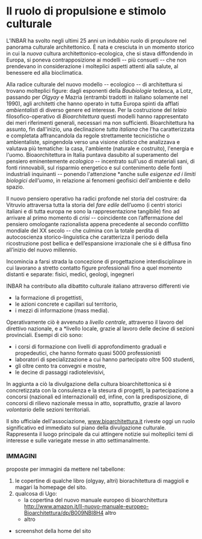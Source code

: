 # Il ruolo di propulsione e stimolo culturale 

L’INBAR ha svolto negli ultimi 25 anni un indubbio ruolo di propulsore nel panorama culturale architettonico. È nata e cresciuta in un momento storico in cui la _nuova_ cultura architettonico-ecologica, che si stava diffondendo in Europa, si poneva contrapposizione ai modelli -- più consueti -- che non prendevano in considerazione i molteplici aspetti attenti alla salute, al benessere ed alla bioclimatica.

Alla radice culturale del nuovo modello -- ecologico -- di architettura si trovano molteplici figure: dagli esponenti della _Baubiologie_ tedesca, a Lotz, passando per _Olgyay_ e Mazria (entrambi tradotti in italiano solamente nel 1990), agli architetti che hanno operato in tutta Europa spinti da afflati _ambientalisti_ di diverso genere ed interesse. Per la costruzione del _telaio_ filosofico-operativo di _Bioarchitettura_ questi modelli hanno rappresentato dei meri riferimenti generali, necessari ma non sufficienti. Bioarchitettura ha assunto, fin dall'inizio, una declinazione _tutta italiana_ che l'ha caratterizzata e completata affrancandola da regole strettamente tecnicistiche o ambientaliste, spingendola verso una visione _olistica_ che analizzava e valutava più tematiche: la casa, l'ambiente (naturale e costruito), l'energia e l'uomo. Bioaorchitettura in Italia puntava dasubito al superamento del pensiero eminentemente *ecologico* -- incentrato sull'uso di materiali sani, di fonti rinnovabili, sul risparmio energetico e sul contenimento delle fonti industriali inquinanti -- ponendo l'attenzione *anche sulle *esigenze ed i limiti biologici dell'uomo*, in relazione ai fenomeni geofisici dell'ambiente e dello spazio. 

Il nuovo pensiero operativo ha radici profonde nel storia del costruire: da Vitruvio attraversa tutta la storia del _fare edile_ dell’uomo (i centri storici italiani e di tutta europa ne sono la rappresentazione tangibile) fino ad arrivare al primo momento di _crisi_ -- coincidente con l’affermazione del pensiero omologante razionalista appena precedente al secondo conflitto mondiale del XX secolo -- che culmina con la totale perdita di autocoscienza storico-linguistica che caratterizza il periodo della ricostruzione post bellica e dell’espansione irrazionale che si è diffusa fino all’inizio del nuovo millennio.

Incomincia a farsi strada la concezione di progettazione interdisciplinare in cui lavorano a stretto contatto figure professionali fino a quel momento distanti e separate: fisici, medici, geologi, ingegneri 

INBAR ha contributo alla dibattito culturale italiano attraverso differenti vie 

- la formazione di progettisti,
- le azioni concrete e capillari sul territorio,
- i mezzi di informazione (mass media).

Operativamente ciò è avvenuto a *livello centrale*, attraverso il lavoro del direttivo nazionale, e a *livello locale, grazie al lavoro delle decine di sezioni provinciali. Esempi di ciò sono:

- i corsi di formazione con livelli di approfondimento graduali e propedeutici, che hanno formato quasi 5000 professionisti
- laboratori di specializzazione a cui hanno partecipato oltre 500 studenti,
- gli oltre cento tra convegni e mostre,
- le decine di passaggi radiotelevisivi,

In aggiunta a ciò la divulgazione della cultura bioarchitettonica si è concretizzata con la consulenza e la stesura di progetti, la partecipazione a concorsi (nazionali ed internazionali) ed, infine, con la predisposizione, di concorsi di rilievo nazionale messa in atto, soprattutto, grazie al lavoro _volontario_ delle sezioni territoriali.

Il sito ufficiale dell'associazione, www.bioarchitettura.it riveste oggi un ruolo significativo ed immediato sul piano della divulgazione culturale. Rappresenta il luogo principale da cui attingere notizie sui molteplici temi di interesse e sulle variegate messe in atto settimanalmente. 


### IMMAGINI

proposte per immagini da mettere nel tabellone:

1. le copertine di qualche libro (olgyay, altri) biorachitettura di maggioli e magari la homepage del sito.
2. qualcosa di Ugo: 
	- la copertina del nuovo manuale europeo di bioarchitettura  http://www.amazon.it/Il-nuovo-manuale-europeo-Bioarchitettura/dp/B009NBI8H4	altro
	-  altro
- screenshot della home del sito 



